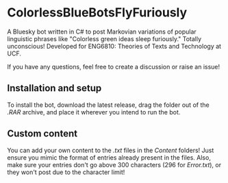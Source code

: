 # ColorlessBlueBotsFlyFuriously
A Bluesky bot written in C# to post Markovian variations of popular linguistic phrases like "Colorless green ideas sleep furiously." Totally unconscious! Developed for ENG6810: Theories of Texts and Technology at UCF.

If you have any questions, feel free to create a discussion or raise an issue!

## Installation and setup
To install the bot, download the latest release, drag the folder out of the *.RAR* archive, and place it wherever you intend to run the bot.

## Custom content
You can add your own content to the *.txt* files in the *Content* folders! Just ensure you mimic the format of entries already present in the files. Also, make sure your entries don't go above 300 characters (296 for *Error.txt*), or they won't post due to the character limit!
